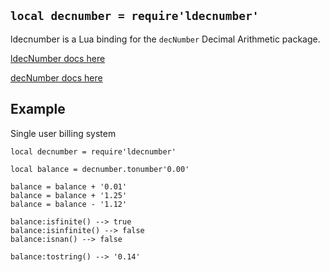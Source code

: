## `local decnumber = require'ldecnumber'`

ldecnumber is a Lua binding for the `decNumber` Decimal Arithmetic package.

[ldecNumber docs here](https://htmlpreview.github.io/?https://github.com/tarantool/ldecnumber/blob/master/doc/ldecNumber.html)

[decNumber docs here](http://speleotrove.com/decimal/decnumber.html)

## Example

Single user billing system

```
local decnumber = require'ldecnumber'

local balance = decnumber.tonumber'0.00'

balance = balance + '0.01'
balance = balance + '1.25'
balance = balance - '1.12'

balance:isfinite() --> true
balance:isinfinite() --> false
balance:isnan() --> false

balance:tostring() --> '0.14'
```
